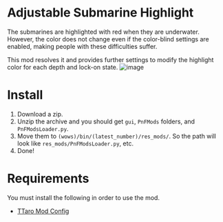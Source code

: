 # Adjustable Submarine Highlight
The submarines are highlighted with red when they are underwater.  
However, the color does not change even if the color-blind settings are enabled, making people with these difficulties suffer.

This mod resolves it and provides further settings to modify the highlight color for each depth and lock-on state.
![image](https://github.com/user-attachments/assets/63488271-727c-4cbf-be6e-570e5c86f236)

# Install
1. Download a zip.
2. Unzip the archive and you should get `gui`, `PnFMods` folders, and `PnFModsLoader.py`.
3. Move them to `(wows)/bin/(latest_number)/res_mods/`. So the path will look like `res_mods/PnFModsLoader.py`, etc.
4. Done!

# Requirements
You must install the following in order to use the mod.
- [TTaro Mod Config](../../../TTaroModConfig)
